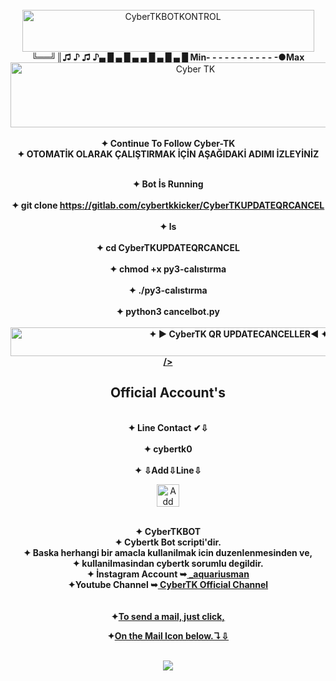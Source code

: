 <html>
</br>
<div align="center"><a href="https://gitlab.com/cybertkkicker/cybertkautoinstall/"><img src="https://images.cooltext.com/5410135.gif" width="467" height="67" alt="CyberTKBOTKONTROL" /></a><div>
<div align=<br><b>╚══╝║♫ ♪ ♫ ♪▄ █ ▄ █ ▄ ▄ █ ▄ █ ▄ █ Min- - - - - - - - - - - -●Max</b></br><div>
<div align="center"> <a href="https://instagram.com/_aquariusman"> <img src="https://images.cooltext.com/5135666.gif" width="576" height="104" alt="Cyber TK"> </a><div>
<br><b>✦    Continue To Follow Cyber-TK </b>
<br><b>✦   OTOMATİK OLARAK ÇALIŞTIRMAK İÇİN AŞAĞIDAKİ ADIMI İZLEYİNİZ </b></br>

<br><b>✦   Bot İs Running </b></br>
<br><b>✦   git clone https://gitlab.com/cybertkkicker/CyberTKUPDATEQRCANCEL</b></br>
<br><b>✦   ls</b></br>
<br><b>✦   cd CyberTKUPDATEQRCANCEL</b></br>
<br><b>✦   chmod +x py3-calıstırma</b></br>
<br><b>✦   ./py3-calıstırma</b></br>
<br><b>✦   python3 cancelbot.py</b></br>
<br><b><a href="https://youtube.com/CyberTK"><img src="https://images.cooltext.com/5446515.gif" width="714" height="46" alt="✦ ► CyberTK QR UPDATECANCELLER◄ ✦" />/></a></b></br>
<h2><b> Official Account's </b></h2>
<br><b>✦  Line Contact ✔⇩ </b></br>
<br><b>✦  cybertk0  </b></br>
<br><b>✦ ⇩Add⇩Line⇩ </b></br>
<p><a href="https://line.me/R/ti/p/~cybertk0" rel="nofollow"><img height="36" border="0" alt="Add Friend" src="https://camo.githubusercontent.com/035d0206e65dfbdfb7cdabbd6f5a1f4fb59f0e41/68747470733a2f2f7363646e2e6c696e652d617070732e636f6d2f6e2f6c696e655f6164645f667269656e64732f62746e2f656e2e706e67" data-canonical-src="https://scdn.line-apps.com/n/line_add_friends/btn/en.png" style="max-width:100%;"></a></p>
</br><b>✦    CyberTKBOT </b>
</br><b>✦    Cybertk Bot scripti'dir. </b>
</br><b>✦ Baska herhangi bir amacla kullanilmak icin duzenlenmesinden ve, </b>
</br><b>✦   kullanilmasindan cybertk sorumlu degildir. </b>
<br/><b>✦ İnstagram Account ➥<a href="http://instagram.com/_aquariusman " title="Tolga instagram Account"> _aquariusman </a> </b>
<br/><b>✦Youtube Channel ➥<a href="https://youtube.com/channel/UC9AyYKWovERexyOFy3h4rdw" title="CyberTK Youtube Channel"> CyberTK Official Channel </a></b>
</br>
</br>
<br/><b>✦<a href="mailto:tolgajames2@gmail.com">To send a mail, just click,<b> </a>
</br><p><b>✦<a href="mailto:tolgajames2@gmail.com">On the Mail Icon below.↴⇩<b> </a></p>
</br><a href="mailto:tolgajames2@gmail.com"> <img src="https://img.icons8.com/plasticine/100/000000/add-open-envelope.png"/>
</body></a>
 </html>
